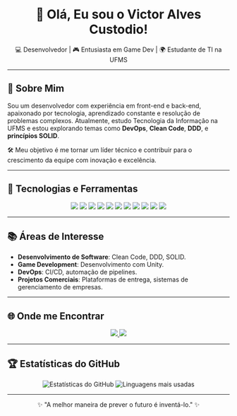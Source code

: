 <h1 align="center">👋 Olá, Eu sou o Victor Alves Custodio!</h1>

<p align="center">
💻 Desenvolvedor | 🎮 Entusiasta em Game Dev | 🌍 Estudante de TI na UFMS
</p>

---

## 🚀 Sobre Mim

Sou um desenvolvedor com experiência em front-end e back-end, apaixonado por tecnologia, aprendizado constante e resolução de problemas complexos. Atualmente, estudo Tecnologia da Informação na UFMS e estou explorando temas como **DevOps**, **Clean Code**, **DDD**, e **princípios SOLID**.

🛠️ Meu objetivo é me tornar um líder técnico e contribuir para o crescimento da equipe com inovação e excelência.

---

## 🧰 Tecnologias e Ferramentas

<p align="center">
  <img src="https://img.shields.io/badge/-React-61DAFB?logo=react&logoColor=white&style=for-the-badge" />
  <img src="https://img.shields.io/badge/-Angular-DD0031?logo=angular&logoColor=white&style=for-the-badge" />
  <img src="https://img.shields.io/badge/-TypeScript-007ACC?logo=typescript&logoColor=white&style=for-the-badge" />
  <img src="https://img.shields.io/badge/-JavaScript-F7DF1E?logo=javascript&logoColor=black&style=for-the-badge" />
  <img src="https://img.shields.io/badge/-C%23-239120?logo=csharp&logoColor=white&style=for-the-badge" />
  <img src="https://img.shields.io/badge/-.NET-512BD4?logo=dotnet&logoColor=white&style=for-the-badge" />
  <img src="https://img.shields.io/badge/-PostgreSQL-4169E1?logo=postgresql&logoColor=white&style=for-the-badge" />
  <img src="https://img.shields.io/badge/-Unity-000000?logo=unity&logoColor=white&style=for-the-badge" />
  <img src="https://img.shields.io/badge/-Bootstrap-7952B3?logo=bootstrap&logoColor=white&style=for-the-badge" />
  <img src="https://img.shields.io/badge/-Git-F05032?logo=git&logoColor=white&style=for-the-badge" />
  <img src="https://img.shields.io/badge/-Lucidchart-0078D7?logo=lucidchart&logoColor=white&style=for-the-badge" />
</p>

---

## 📚 Áreas de Interesse

- **Desenvolvimento de Software**: Clean Code, DDD, SOLID.
- **Game Development**: Desenvolvimento com Unity.
- **DevOps**: CI/CD, automação de pipelines.
- **Projetos Comerciais**: Plataformas de entrega, sistemas de gerenciamento de empresas.

---

## 🌐 Onde me Encontrar

<p align="center">
  <a href="https://www.linkedin.com/in/victor-alves-custodio/" target="_blank">
    <img src="https://img.shields.io/badge/-LinkedIn-0A66C2?logo=linkedin&logoColor=white&style=for-the-badge" />
  </a>
  <a href="https://github.com/VictorCustodio" target="_blank">
    <img src="https://img.shields.io/badge/-GitHub-181717?logo=github&logoColor=white&style=for-the-badge" />
  </a>
</p>

---

## 🏆 Estatísticas do GitHub

<p align="center">
  <img src="https://github-readme-stats.vercel.app/api?username=VictorCustodio&show_icons=true&theme=radical" alt="Estatísticas do GitHub" />
  <img src="https://github-readme-stats.vercel.app/api/top-langs/?username=VictorCustodio&layout=compact&theme=radical" alt="Linguagens mais usadas" />
</p>

---

<p align="center">✨ "A melhor maneira de prever o futuro é inventá-lo." ✨</p>
